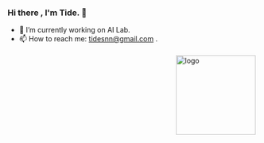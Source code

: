 ### Hi there , I'm Tide. 👋

- 🔭 I’m currently working on AI Lab.
- 📫 How to reach me: tidesnn@gmail.com .

<img src="https://github-readme-stats.vercel.app/api?username=SeaTidesPro&show_icons=true" alt="logo" height="160" align="right" style="margin: 5px; margin-bottom: 20px;"/>


<!--
**SeaTidesPro/SeaTidesPro** is a ✨ _special_ ✨ repository because its `README.md` (this file) appears on your GitHub profile.


Here are some ideas to get you started:

- 🔭 I’m currently working on ...
- 🌱 I’m currently learning ...
- 👯 I’m looking to collaborate on ...

..
- 😄 Pronouns: ...
- ⚡ Fun fact: ...
-->
